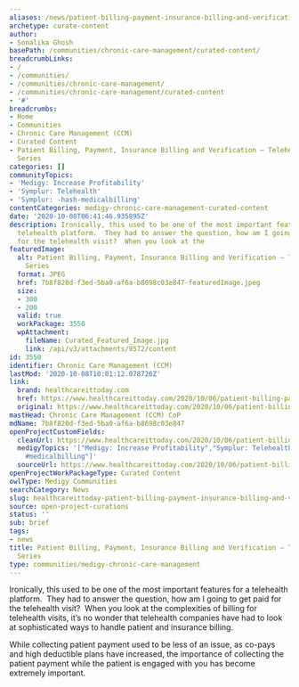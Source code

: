 ```yaml
---
aliases: /news/patient-billing-payment-insurance-billing-and-verification-telehealth-features-series
archetype: curate-content
author:
- Sonalika Ghosh
basePath: /communities/chronic-care-management/curated-content/
breadcrumbLinks:
- /
- /communities/
- /communities/chronic-care-management/
- /communities/chronic-care-management/curated-content
- '#'
breadcrumbs:
- Home
- Communities
- Chronic Care Management (CCM)
- Curated Content
- Patient Billing, Payment, Insurance Billing and Verification – Telehealth Features
  Series
categories: []
communityTopics:
- 'Medigy: Increase Profitability'
- 'Symplur: Telehealth'
- 'Symplur: -hash-medicalbilling'
contentCategories: medigy-chronic-care-management-curated-content
date: '2020-10-08T06:41:46.935895Z'
description: Ironically, this used to be one of the most important features for a
  telehealth platform.  They had to answer the question, how am I going to get paid
  for the telehealth visit?  When you look at the
featuredImage:
  alt: Patient Billing, Payment, Insurance Billing and Verification – Telehealth Features
    Series
  format: JPEG
  href: 7b8f820d-f3ed-5ba0-af6a-b8698c03e847-featuredImage.jpeg
  size:
  - 300
  - 200
  valid: true
  workPackage: 3550
  wpAttachment:
    fileName: Curated_Featured_Image.jpg
    link: /api/v3/attachments/9572/content
id: 3550
identifier: Chronic Care Management (CCM)
lastMod: '2020-10-08T10:01:12.078726Z'
link:
  brand: healthcareittoday.com
  href: https://www.healthcareittoday.com/2020/10/06/patient-billing-payment-insurance-billing-and-verification-telehealth-features-series/
  original: https://www.healthcareittoday.com/2020/10/06/patient-billing-payment-insurance-billing-and-verification-telehealth-features-series/
mastHead: Chronic Care Management (CCM) CoP
mdName: 7b8f820d-f3ed-5ba0-af6a-b8698c03e847
openProjectCustomFields:
  cleanUrl: https://www.healthcareittoday.com/2020/10/06/patient-billing-payment-insurance-billing-and-verification-telehealth-features-series/
  medigyTopics: '["Medigy: Increase Profitability","Symplur: Telehealth","Symplur:
    #medicalbilling"]'
  sourceUrl: https://www.healthcareittoday.com/2020/10/06/patient-billing-payment-insurance-billing-and-verification-telehealth-features-series/
openProjectWorkPackageType: Curated Content
owlType: Medigy Communities
searchCategory: News
slug: healthcareittoday-patient-billing-payment-insurance-billing-and-verification-telehealth-features-series
source: open-project-curations
status: ''
sub: brief
tags:
- news
title: Patient Billing, Payment, Insurance Billing and Verification – Telehealth Features
  Series
type: communities/medigy-chronic-care-management
---
```


<p>Ironically, this used to be one of the most important features for a telehealth platform.&nbsp; They had to answer the question, how am I going to get paid for the telehealth visit?&nbsp; When you look at the complexities of billing for telehealth visits, it’s no wonder that telehealth companies have had to look at sophisticated ways to handle patient and insurance billing.</p><p>While collecting patient payment used to be less of an issue, as co-pays and high deductible plans have increased, the importance of collecting the patient payment while the patient is engaged with you has become extremely important.&nbsp;</p>